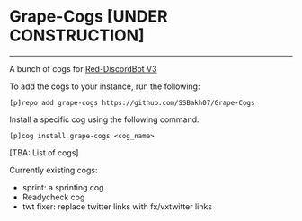 # Grape-Cogs [UNDER CONSTRUCTION]

---

A bunch of cogs for [Red-DiscordBot V3](https://github.com/Cog-Creators/Red-DiscordBot/tree/V3/develop)

To add the cogs to your instance, run the following:

```[p]repo add grape-cogs https://github.com/SSBakh07/Grape-Cogs```

Install a specific cog using the following command:

```[p]cog install grape-cogs <cog_name>```

[TBA: List of cogs]

Currently existing cogs:
- sprint: a sprinting cog
- Readycheck cog
- twt fixer: replace twitter links with fx/vxtwitter links